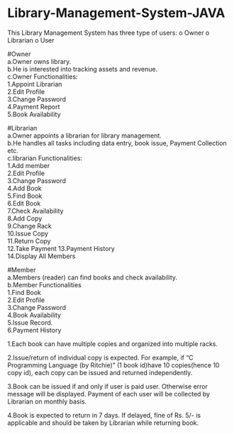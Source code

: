 # Library-Management-System-JAVA
This Library Management System has three type of users: o Owner o Librarian o User

#Owner  
a.Owner owns library.  
b.He is interested into tracking assets and revenue.  
c.Owner Functionalities:  
1.Appoint Librarian  
2.Edit Profile  
3.Change Password  
4.Payment Report  
5.Book Availability  

#Librarian  
a.Owner appoints a librarian for library management.  
b.He handles all tasks including data entry, book issue, Payment Collection etc.  
c.librarian Functionalities:  
1.Add member  
2.Edit Profile  
3.Change Password  
4.Add Book  
5.Find Book  
6.Edit Book  
7.Check Availability  
8.Add Copy  
9.Change Rack  
10.Issue Copy  
11.Return Copy  
12.Take Payment 
13.Payment History   
14.Display All Members

#Member  
a.Members (reader) can find books and check availability.  
b.Member Functionalities  
1.Find Book  
2.Edit Profile  
3.Change Password  
4.Book Availability  
5.Issue Record.  
6.Payment History  

1.Each book can have multiple copies and organized into multiple racks.

2.Issue/return of individual copy is expected. For example, if “C Programming Language (by Ritchie)” (1 book id)have 10 copies(hence 10 copy id), each copy can be issued and returned independently.

3.Book can be issued if and only if user is paid user. Otherwise error message will be displayed. Payment of each user will be collected by Librarian on monthly basis.

4.Book is expected to return in 7 days. If delayed, fine of Rs. 5/- is applicable and should be taken by Librarian while returning book.
